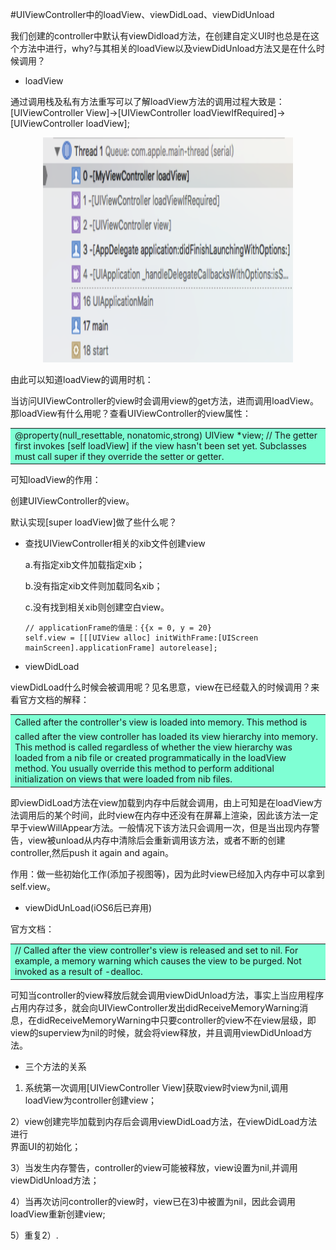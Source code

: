 #UIViewController中的loadView、viewDidLoad、viewDidUnload

我们创建的controller中默认有viewDidload方法，在创建自定义UI时也总是在这个方法中进行，why?与其相关的loadView以及viewDidUnload方法又是在什么时候调用？

- loadView

 通过调用栈及私有方法重写可以了解loadView方法的调用过程大致是：[UIViewController View]->[UIViewController loadViewIfRequired]->[UIViewController loadView];
<div align="center">
<img src = "assets/pic9-1.png" width="400" height="360"</>
</div>

 由此可以知道loadView的调用时机：
 
 当访问UIViewController的view时会调用view的get方法，进而调用loadView。
 那loadView有什么用呢？查看UIViewController的view属性：
 <table><tr><td bgcolor=#7FFFD4>@property(null_resettable, nonatomic,strong) UIView *view; // The getter first invokes [self loadView] if the view hasn't been set yet. Subclasses must call super if they override the setter or getter.
</td></tr></table>
可知loadView的作用：

 创建UIViewController的view。

 默认实现[super loadView]做了些什么呢？
 - 查找UIViewController相关的xib文件创建view
 
   a.有指定xib文件加载指定xib；
   
   b.没有指定xib文件则加载同名xib；
   
   c.没有找到相关xib则创建空白view。
   
   ```objc
   // applicationFrame的值是：{{x = 0, y = 20}
   self.view = [[[UIView alloc] initWithFrame:[UIScreen mainScreen].applicationFrame] autorelease];  

   ```
   


- viewDidLoad

 viewDidLoad什么时候会被调用呢？见名思意，view在已经载入的时候调用？来看官方文档的解释：

 <table><tr><td bgcolor=#7FFFD4>Called after the controller's view is loaded into memory.
This method is called after the view controller has loaded its view hierarchy into memory. This method is called regardless of whether the view hierarchy was loaded from a nib file or created programmatically in the loadView method. You usually override this method to perform additional initialization on views that were loaded from nib files.</td></tr></table>

 即viewDidLoad方法在view加载到内存中后就会调用，由上可知是在loadView方法调用后的某个时间，此时view在内存中还没有在屏幕上渲染，因此该方法一定早于viewWillAppear方法。一般情况下该方法只会调用一次，但是当出现内存警告，view被unload从内存中清除后会重新调用该方法，或者不断的创建controller,然后push it again and again。
 
 作用：做一些初始化工作(添加子视图等)，因为此时view已经加入内存中可以拿到self.view。
 
- viewDidUnLoad(iOS6后已弃用)

 官方文档：
<table><tr><td bgcolor=#7FFFD4>// Called after the view controller's view is released and set to nil. For example, a memory warning which causes the view to be purged. Not invoked as a result of -dealloc.</td></tr></table>
可知当controller的view释放后就会调用viewDidUnload方法，事实上当应用程序占用内存过多，就会向UIViewController发出didReceiveMemoryWarning消息，在didReceiveMemoryWarning中只要controller的view不在view层级，即view的superview为nil的时候，就会将view释放，并且调用viewDidUnload方法。

- 三个方法的关系

 1) 系统第一次调用[UIViewController View]获取view时view为nil,调用
     loadView为controller创建view；
 
 2）view创建完毕加载到内存后会调用viewDidLoad方法，在viewDidLoad方法进行      
    界面UI的初始化；
 
 3）当发生内存警告，controller的view可能被释放，view设置为nil,并调用      
    viewDidUnload方法；
 
 4）当再次访问controller的view时，view已在3)中被置为nil，因此会调用
    loadView重新创建view;
 
 5）重复2）.
 
